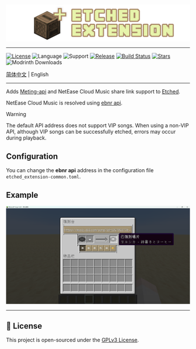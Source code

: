 <div style="text-align: center;">
    <img src="logo.png" alt="logo">
</div>

---

[![License](https://img.shields.io/github/license/XiYang6666/etched-extension)](LICENSE)
![Language](https://img.shields.io/badge/language-Kotlin-7f52ff?logo=kotlin)
![Support](https://img.shields.io/badge/support-forge_1.20.1_|_neoforge_1.21.1-d7742f)
[![Release](https://img.shields.io/github/v/release/XiYang6666/etched-extension)](https://github.com/XiYang6666/etched-extension/releases)
[![Build Status](https://img.shields.io/github/actions/workflow/status/XiYang6666/etched-extension/build.yml?branch=1.20.1)](https://github.com/XiYang6666/etched-extension/actions)
[![Stars](https://img.shields.io/github/stars/XiYang6666/etched-extension?style=social)](https://github.com/XiYang6666/etched-extension/stargazers)
![Modrinth Downloads](https://img.shields.io/modrinth/dt/etched-extension?logo=modrith)

[简体中文](/README.md) | English

---

Adds [Meting-api](https://github.com/injahow/meting-api) and NetEase Cloud Music share link support
to [Etched](https://github.com/jacksonhardaway/etched).

NetEase Cloud Music is resolved using [ebnr api](https://github.com/XiYang6666/EvenBetterNeteaseResolver).

> [!WARNING]
> The default API address does not support VIP songs.
> When using a non-VIP API, although VIP songs can be successfully etched, errors may occur during playback.

## Configuration

You can change the **ebnr api** address in the configuration file `etched_extension-common.toml`.

## Example

![example](example.png)

---

## 📜 License

This project is open-sourced under the [GPLv3 License](LICENSE).

